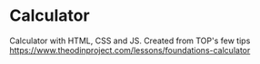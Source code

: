 # Calculator

Calculator with HTML, CSS and JS. Created from TOP's few tips https://www.theodinproject.com/lessons/foundations-calculator

